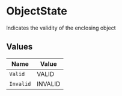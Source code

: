 # ObjectState

Indicates the validity of the enclosing object


## Values

| Name      | Value     |
| --------- | --------- |
| `Valid`   | VALID     |
| `Invalid` | INVALID   |